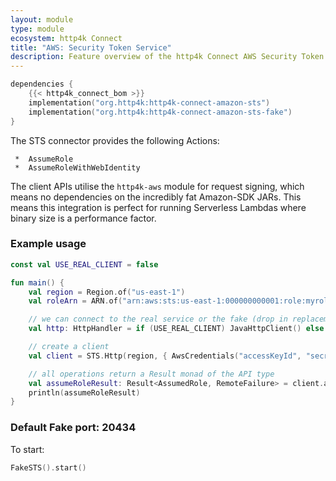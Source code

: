 ```yaml
---
layout: module
type: module
ecosystem: http4k Connect
title: "AWS: Security Token Service"
description: Feature overview of the http4k Connect AWS Security Token Service modules
---
```


```kotlin
dependencies {
    {{< http4k_connect_bom >}}
    implementation("org.http4k:http4k-connect-amazon-sts")
    implementation("org.http4k:http4k-connect-amazon-sts-fake")
}
```


The STS connector provides the following Actions:

     *  AssumeRole
     *  AssumeRoleWithWebIdentity

The client APIs utilise the `http4k-aws` module for request signing, which means no dependencies on the incredibly fat
Amazon-SDK JARs. This means this integration is perfect for running Serverless Lambdas where binary size is a
performance factor.

### Example usage

```kotlin
const val USE_REAL_CLIENT = false

fun main() {
    val region = Region.of("us-east-1")
    val roleArn = ARN.of("arn:aws:sts:us-east-1:000000000001:role:myrole")

    // we can connect to the real service or the fake (drop in replacement)
    val http: HttpHandler = if (USE_REAL_CLIENT) JavaHttpClient() else FakeSTS()

    // create a client
    val client = STS.Http(region, { AwsCredentials("accessKeyId", "secretKey") }, http.debug())

    // all operations return a Result monad of the API type
    val assumeRoleResult: Result<AssumedRole, RemoteFailure> = client.assumeRole(roleArn, "sessionId")
    println(assumeRoleResult)
}
```

### Default Fake port: 20434

To start:

```kotlin
FakeSTS().start()
```
